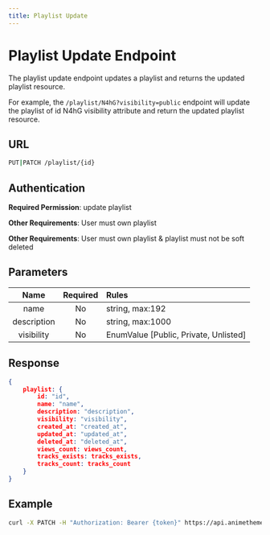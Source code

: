 ```yaml
---
title: Playlist Update
---
```


# Playlist Update Endpoint

The playlist update endpoint updates a playlist and returns the updated playlist resource.

For example, the `/playlist/N4hG?visibility=public` endpoint will update the playlist of id N4hG visibility attribute and return the updated playlist resource.

## URL

```sh
PUT|PATCH /playlist/{id}
```

## Authentication

**Required Permission**: update playlist

**Other Requirements**: User must own playlist

**Other Requirements**: User must own playlist & playlist must not be soft deleted

## Parameters

| Name        | Required | Rules                                 |
| :--------:  | :------: | :------------------------------------ |
| name        | No       | string, max:192                       |
| description | No       | string, max:1000                      |
| visibility  | No       | EnumValue [Public, Private, Unlisted] |

## Response

```json
{
    playlist: {
        id: "id",
        name: "name",
        description: "description",
        visibility: "visibility",
        created_at: "created_at",
        updated_at: "updated_at",
        deleted_at: "deleted_at",
        views_count: views_count,
        tracks_exists: tracks_exists,
        tracks_count: tracks_count
    }
}
```

## Example

```bash
curl -X PATCH -H "Authorization: Bearer {token}" https://api.animethemes.moe/playlist/N4hG
```